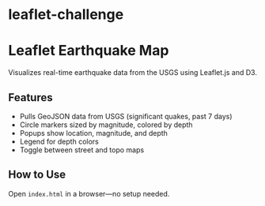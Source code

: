 # leaflet-challenge

# Leaflet Earthquake Map

Visualizes real-time earthquake data from the USGS using Leaflet.js and D3.

## Features
- Pulls GeoJSON data from USGS (significant quakes, past 7 days)
- Circle markers sized by magnitude, colored by depth
- Popups show location, magnitude, and depth
- Legend for depth colors
- Toggle between street and topo maps

## How to Use
Open `index.html` in a browser—no setup needed.
